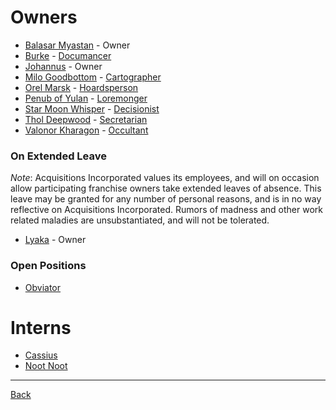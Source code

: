 # Owners
- [Balasar Myastan](BalasarMyastan.md) - Owner
- [Burke](Burke.md) - [Documancer](../Documents/Documancer.pdf)
- [Johannus](Johannus.md) - Owner
- [Milo Goodbottom](MiloGoodbottom.md) - [Cartographer](../Documents/Cartographer.pdf)
- [Orel Marsk](OrelMarsk.md) - [Hoardsperson](../Documents/Hoardsperson.pdf)
- [Penub of Yulan](PenubOfYulan.md) - [Loremonger](../Documents/Loremonger.pdf)
- [Star Moon Whisper](StarMoonWhisper.md) - [Decisionist](../Documents/Decisionist.pdf)
- [Thol Deepwood](TholDeepwood.md) - [Secretarian](../Documents/Secretarian.pdf)
- [Valonor Kharagon](ValonorKharagon.md) - [Occultant](../Documents/Occultant.pdf)

### On Extended Leave
_Note_: Acquisitions Incorporated values its employees, and will on occasion allow participating franchise owners take extended leaves of absence. This leave may be granted for any number of personal reasons, and is in no way reflective on Acquisitions Incorporated. Rumors of madness and other work related maladies are unsubstantiated, and will not be tolerated.

- [Lyaka](Lyaka.md) - Owner

### Open Positions
- [Obviator](../Documents/Obviator.pdf)

# Interns
- [Cassius](Cassius.md)
- [Noot Noot](NootNoot.md)

---
[Back](../TheEyesOfTheBeholder)